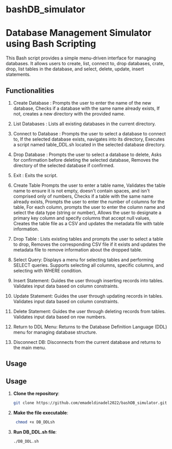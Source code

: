 # bashDB_simulator
# Database Management Simulator using Bash Scripting

This Bash script provides a simple menu-driven interface for managing databases. It allows users to create, list, connect to, drop databases, crate, drop, list tables in the database, and select, delete, update, insert statements.

## Functionalities

1. Create Database :
    Prompts the user to enter the name of the new database, Checks if a database with the same name already exists, If not, creates a new directory with the provided name.

2. List Databases :
    Lists all existing databases in the current directory.

3. Connect to Database :
    Prompts the user to select a database to connect to, If the selected database exists, navigates into its directory, Executes a script named table_DDL.sh located in the selected database directory.

4. Drop Database :
    Prompts the user to select a database to delete, Asks for confirmation before deleting the selected database, Removes the directory of the selected database if confirmed.

5. Exit :
    Exits the script.

6. Create Table
    Prompts the user to enter a table name, Validates the table name to ensure it is not empty, doesn't contain spaces, and isn't comprised only of numbers, Checks if a table with the same name already exists, Prompts the user to enter the number of columns for the table, For each column, prompts the user to enter the column name and select the data type (string or number), Allows the user to designate a primary key column and specify columns that accept null values, Creates the table file as a CSV and updates the metadata file with table information.

6. Drop Table :
    Lists existing tables and prompts the user to select a table to drop, Removes the corresponding CSV file if it exists and updates the metadata file to remove information about the dropped table.

7. Select Query: 
    Displays a menu for selecting tables and performing SELECT queries. Supports selecting all columns, specific columns, and selecting with WHERE condition.

8. Insert Statement: 
    Guides the user through inserting records into tables. Validates input data based on column constraints.

9. Update Statement: 
    Guides the user through updating records in tables. Validates input data based on column constraints.
11. Delete Statement: 
    Guides the user through deleting records from tables. Validates input data based on row numbers.

12. Return to DDL Menu: 
    Returns to the Database Definition Language (DDL) menu for managing database structure.

13. Disconnect DB: 
    Disconnects from the current database and returns to the main menu.

## Usage


## Usage

1. **Clone the repository**:  
   ```bash
   git clone https://github.com/emadeldinadel2022/bashDB_simulator.git

2. **Make the file executable**:
   ```bash
    chmod +x DB_DDLsh

3. **Run DB_DDL.sh file**:
    ```bash
    ./DB_DDL.sh


